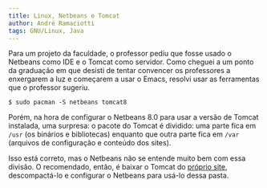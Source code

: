 ```yaml
---
title: Linux, Netbeans e Tomcat
author: André Ramaciotti
tags: GNU/Linux, Java
---
```


Para um projeto da faculdade, o professor pediu que fosse usado o Netbeans como
IDE e o Tomcat como servidor.  Como cheguei a um ponto da graduação em que
desisti de tentar convencer os professores a enxergarem a luz e começarem a usar
o Emacs, resolvi usar as ferramentas que o professor sugeriu.

~~~~{.sh}
$ sudo pacman -S netbeans tomcat8
~~~~

Porém, na hora de configurar o Netbeans 8.0 para usar a versão de Tomcat
instalada, uma surpresa: o pacote do Tomcat é dividido: uma parte fica em `/usr`
(os binários e bibliotecas) enquanto que outra parte fica em `/var` (arquivos de
configuração e conteúdo dos sites).

Isso está correto, mas o Netbeans não se entende muito bem com essa divisão.  O
recomendado, então, é baixar o Tomcat do [próprio site][AT], descompactá-lo e
configurar o Netbeans para usá-lo dessa pasta.

[AT]: http://tomcat.apache.org/download-80.cgi
